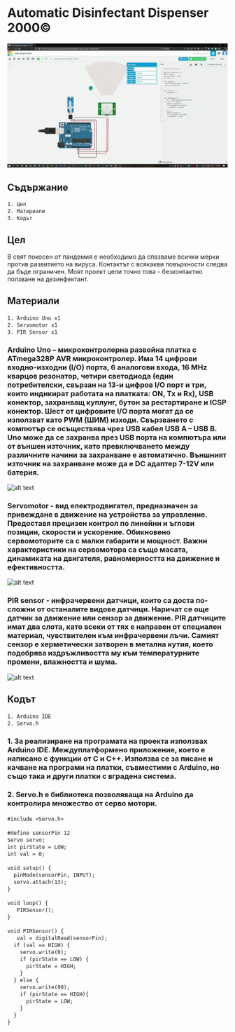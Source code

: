 # Automatic Disinfectant Dispenser 2000©
![alt text](demo.gif "Arduino")
## Съдържание
    1. Цел
    2. Материали
    3. Кодът
## Цел
В свят покосен от пандемия е необходимо да спазваме всички мерки против развитието на вируса. Контактът с всякакви повърхности следва да бъде ограничен. Моят проект цели точно това - безконтактно ползване на дезинфектант.
## Материали
    1. Arduino Uno x1
    2. Servomotor x1
    3. PIR Sensor x1
### Arduino Uno – микроконтролерна развойна платка с ATmega328P AVR микроконтролер. Има 14 цифрови входно-изходни (I/O) порта, 6 аналогови входа, 16 MHz кварцов резонатор, четири светодиода (един потребителски, свързан на 13-и цифров I/O порт и три, които индикират работата на платката: ON, Tx и Rx), USB конектор, захранващ куплунг, бутон за рестартиране и ICSP конектор. Шест от цифровите I/O порта могат да се използват като PWM (ШИМ) изходи. Свързването с компютър се осъществява чрез USB кабел USB A – USB B. Uno може да се захранва през USB порта на компютъра или от външен източник, като превключването между различните начини за захранване е автоматично. Външният източник на захранване може да е DC адаптер 7-12V или батерия.
![alt text](https://cdn-reichelt.de/bilder/web/xxl_ws/A300/ARDUINO_UNO_DIP_01.png "Arduino")

### Servomotor - вид електродвигател, предназначен за привеждане в движение на устройства за управление. Предоставя прецизен контрол по линейни и ъглови позиции, скорости и ускорение. Обикновено сервомоторите са с малки габарити и мощност. Важни характеристики на сервомотора са също масата, динамиката на двигателя, равномерността на движение и ефективността. 
![alt text](https://phi-education.com/store/image/cache/data/electronics/motors_actuators/micro_servo_motor_sg90/main-750x500.png "Arduino")

 ### PIR sensor - инфрачервени датчици, които са доста по-сложни от останалите видове датчици. Наричат се още датчик за движение или сензор за движение. PIR датчиците имат два слота, като всеки от тях е направен от специален материал, чувствителен към инфрачервени лъчи. Самият сензор е херметически затворен в метална кутия, което подобрява издръжливостта му към температурните промени, влажността и шума.
![alt text](https://phi-education.com/store/image/cache/data/electronics/sensors/pir_motion_sensor/main-750x500.png "Arduino")

## Кодът
    1. Arduino IDE
    2. Servo.h

### 1. За реализиране на програмата на проекта използвах Arduino IDE. Mеждуплатформено приложение, което е написано с функции от C и C++. Използва се за писане и качване на програми на платки, съвместими с Arduino, но също така и други платки с вградена система. 

### 2. Servo.h е библиотека позволяваща на Arduino да контролира множество от серво мотори.

```
#include <Servo.h>

#define sensorPin 12
Servo servo;
int pirState = LOW;
int val = 0;

void setup() {
  pinMode(sensorPin, INPUT); 
  servo.attach(13);
}

void loop() {
   PIRSensor();
}

void PIRSensor() {
   val = digitalRead(sensorPin);
  if (val == HIGH) {
    servo.write(0);
    if (pirState == LOW) {
      pirState = HIGH;
    }
  } else {
    servo.write(90); 
    if (pirState == HIGH){
      pirState = LOW;
    }
  }
}
```